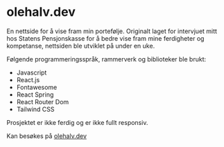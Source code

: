 # olehalv.dev

En nettside for å vise fram min portefølje. Originalt laget for intervjuet mitt hos Statens Pensjonskasse for å bedre vise fram mine ferdigheter og kompetanse, nettsiden ble utviklet på under en uke.

Følgende programmeringsspråk, rammerverk og biblioteker ble brukt:
<ul>
  <li>Javascript</li>
  <li>React.js</li>
  <li>Fontawesome</li>
  <li>React Spring</li>
  <li>React Router Dom</li>
  <li>Tailwind CSS</li>
</ul>

Prosjektet er ikke ferdig og er ikke fullt responsiv.

Kan besøkes på <a href="https://olehalv.dev">olehalv.dev</a>
